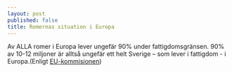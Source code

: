 ```yaml
---
layout: post
published: false
title: Romernas situation i Europa
---
```


Av ALLA romer i Europa lever ungefär 90% under fattigdomsgränsen. 90% av 10-12 miljoner är alltså ungefär ett helt Sverige – som lever i fattigdom - i Europa.(Enligt [EU-kommisionen](http://fra.europa.eu/sites/default/files/fra_uploads/2099-FRA-2012-Roma-at-a-glance_EN.pdf  "EU Commission - Roma at a Glance"))
